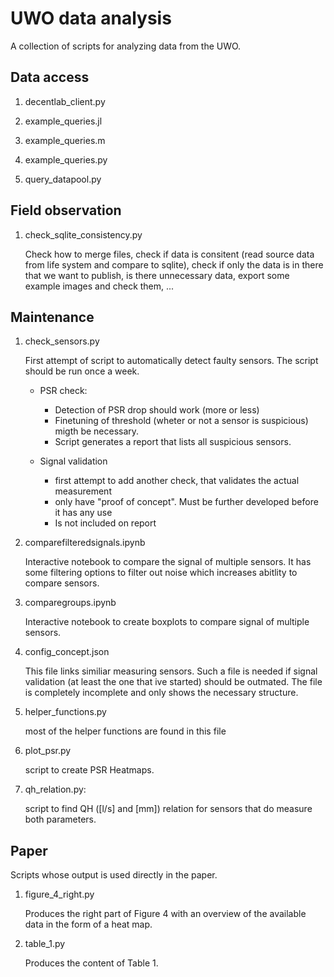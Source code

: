 # UWO data analysis

A collection of scripts for analyzing data from the UWO.

## Data access

1. decentlab_client.py

2. example_queries.jl

3. example_queries.m

4. example_queries.py

5. query_datapool.py

## Field observation

1. check_sqlite_consistency.py

    Check how to merge files, check if data is consitent (read source data from life system and
    compare to sqlite), check if only the data is in there that we want to publish, is there
    unnecessary data, export some example images and check them, ...

## Maintenance
    
1. check_sensors.py
    
    First attempt of script to automatically detect faulty sensors. The script should be run once a week. 
        
    - PSR check: 
        - Detection of PSR drop should work (more or less)
        - Finetuning of threshold (wheter or not a sensor is suspicious) migth be necessary.
        - Script generates a report that lists all suspicious sensors.
            
    - Signal validation
         - first attempt to add another check, that validates the actual measurement
         - only have "proof of concept". Must be further developed before it has any use
         - Is not included on report
 
2. comparefilteredsignals.ipynb

    Interactive notebook to compare the signal of multiple sensors. It has some filtering options to filter out noise which increases abitlity to compare sensors.

3. comparegroups.ipynb

    Interactive notebook to create boxplots to compare signal of multiple sensors.

4. config_concept.json
    
    This file links similiar measuring sensors. Such a file is needed if signal validation (at least the one that ive started) should be outmated.
    The file is completely incomplete and only shows the necessary structure.
    
5.  helper_functions.py

    most of the helper functions are found in this file

6.  plot_psr.py

    script to create PSR Heatmaps.

7. qh_relation.py:

    script to find QH ([l/s] and [mm]) relation for sensors that do measure both parameters.

## Paper

Scripts whose output is used directly in the paper.

1. figure_4_right.py

    Produces the right part of Figure 4 with an overview of the available data in the form of a heat map.

2. table_1.py

    Produces the content of Table 1.
